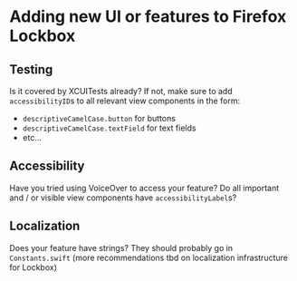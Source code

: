 # Adding new UI or features to Firefox Lockbox

## Testing

Is it covered by XCUITests already? If not, make sure to add `accessibilityID`s to all relevant view components in the form:
- `descriptiveCamelCase.button` for buttons
- `descriptiveCamelCase.textField` for text fields
- etc...

## Accessibility

Have you tried using VoiceOver to access your feature? Do all important and / or visible view components have `accessibilityLabel`s?

## Localization

Does your feature have strings? They should probably go in `Constants.swift` (more recommendations tbd on localization infrastructure for Lockbox)
